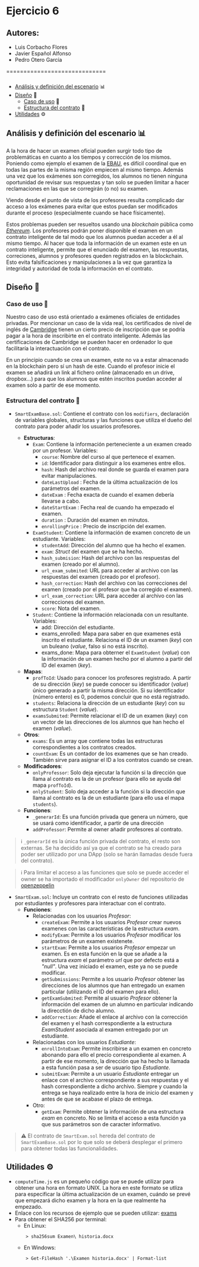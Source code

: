 # Ejercicio 6

## Autores:
* Luis Corbacho Flores
* Javier Español Alfonso
* Pedro Otero García

=============================

###
- [Análisis y definición del escenario](#id1) :bar_chart:
- [Diseño](#id2) :pencil:
    - [Caso de uso](#id2_1) :wrench:
    - [Estructura del contrato](#id2_2) :bookmark_tabs:
- [Utilidades](#id3) ⚙️

###

<div id="id1" />

## Análisis y definición del escenario :bar_chart:

A la hora de hacer un examen oficial pueden surgir todo tipo de problemáticas en cuanto a los tiempos y corrección de los mismos. Poniendo como ejemplo el examen de la [EBAU](https://ciug.gal/gal/abau), es difícil coordinal que en todas las partes de la misma región empiecen al mismo tiempo. Además una vez que los exámenes son corregidos, los alumnos no tienen ninguna oportunidad de revisar sus respuestas y tan solo se pueden limitar a hacer reclamaciones en las que se corregirán (o no) su examen.

Viendo desde el punto de vista de los profesores resulta complicado dar acceso a los exámenes para evitar que estos puedan ser modificados durante el proceso (especialmente cuando se hace físicamente). 

Estos problemas pueden ser resueltos usando una _blockchain_ pública como *[Ethereum](https://ethereum.org/en/)*. Los profesores podrán poner disponible el examen en un contrato inteligente de tal modo que los alumnos puedan acceder a él al mismo tiempo. Al hacer que toda la información de un examen este en un contrato inteligente, permite que el enunciado del examen, las respuestas, correciones, alumnos y profesores queden registrados en la blockchain. Esto evita falsificaciones y manipulaciones a la vez que garantiza la integridad y autoridad de toda la información en el contrato.

<div id="id2" />

## Diseño :pencil:

<div id="id2_1" />

### Caso de uso :wrench:

Nuestro caso de uso está orientado a exámenes oficiales de entidades privadas. Por mencionar un caso de la vida real, los certificados de nivel de inglés de [Cambridge](https://www.cambridgeenglish.org/exams-and-tests/) tienen un cierto precio de inscripción que se podría pagar a la hora de inscribirte en el contrato inteligente. Además las certificaciones de Cambridge se pueden hacer en ordenador lo que facilitaría la interactuación con el contrato.

En un principio cuando se crea un examen, este no va a estar almacenado en la blockchain pero sí un hash de este. Cuando el profesor inicie el examen se añadirá un link al fichero online (almacenado en un drive, dropbox...) para que los alumnos que estén inscritos puedan acceder al examen solo a partir de ese momento.

<div id="id2_2" />

### Estructura del contrato :bookmark_tabs:
* `SmartExamBase.sol`: Contiene el contrato con los `modifiers`, declaración de variables globales, structuras y las funciones que utiliza el dueño del contrato para poder añadir los usuarios profesores.

    * **Estructuras**:
        * `Exam`: Contiene la información perteneciente a un examen creado por un profesor. Variables:
            * `course`: Nombre del curso al que pertenece el examen.
            * `id`: Identificador para distinguir a los examenes entre ellos.
            * `hash`: Hash del archivo real donde se guarda el examen para evitar manipulaciones.
            * `dateLastUpload` : Fecha de la última actualización de los parámetros del examen.
            * `dateExam` : Fecha exacta de cuando el examen debería llevarse a cabo.
            * `dateStartExam` : Fecha real de cuando ha empezado el examen.
            * `duration` : Duración del examen en minutos.
            * `enrollingPrice` : Precio de inscripción del examen.
        * `ExamStudent`: Contiene la información de examen concreto de un estudiante. Variables:
            * ``studentAdd``: Dirección del alumno que ha hecho el examen.
            * ``exam``: _Struct_ del examen que se ha hecho.
            * ``hash_submision``: Hash del archivo con las respuestas del examen (creado por el alumno).
            * ``url_exam_submited``: URL para acceder al archivo con las respuestas del examen (creado por el profesor).
            * ``hash_correction``: Hash del archivo con las correcciones del examen (creado por el profesor que ha corregido el examen).
            * ``url_exam_correction``: URL para acceder al archivo con las correcciones del examen.
            * ``score``: Nota del examen.
        * `Student`: Contiene la información relacionada con un resultante. Variables:
            * add: Dirección del estudiante.
            * exams_enrolled: Mapa para saber en que examenes está inscrito el estudiante. Relaciona el ID de un examen (_key_) con un buleano (_value_, falso si no está inscrito).
            * exams_done: Mapa para obterner el `ExamStudent` (_value_) con la información de un examen hecho por el alumno a partir del ID del examen (_key_).
    * **Mapas**: 
        * `profToId`: Usado para conocer los profesores registrado. A partir de su dirección (_key_) se puede conocer su identificador (_value_) único generado a partir la misma dirección. Si su identificador (número entero) es 0, podemos concluir que no está registrado.
        * `students`: Relaciona la dirección de un estudiante (_key_) con su estructura `Student` (_value_).
        * `examsSubmited`: Permite relacionar el ID de un examen (_key_) con un vector de las direcciones de los alumnos que han hecho el examen (_value_).
    * **Otros**:
        * `exams`: Es un array que contiene todas las estructuras correspondientes a los contratos creados.
        * `countExam`: Es un contador de los examenes que se han creado. También sirve para asignar el ID a los contratos cuando se crean.
    * **Modificadores**:
        * `onlyProfessor`: Solo deja ejecutar la función si la dirección que llama al contrato es la de un profesor (para ello se ayuda del mapa `profToId`).
        * `onlyStudent`: Solo deja acceder a la función si la dirección que llama al contrato es la de un estudiante (para ello usa el mapa `students`). 
    * **Funciones**:
        * `_generarId`: Es una función privada que genera un número, que se usará como identificador, a partir de una dirección
        * `addProfessor`: Permite al owner añadir profesores al contrato.

> ℹ️ `_generarId` es la única función privada del contrato, el resto son externas. Se ha decidido así ya que el contrato se ha creado para poder ser utilizado por una DApp (solo se harán llamadas desde fuera del contrato).  


> ℹ️ Para limitar el acceso a las funciones que solo se puede acceder el owner se ha importado el modificador `onlyOwner` del repositorio de [openzeppelin](https://www.openzeppelin.com/)
         
            

* `SmartExam.sol`: Incluye un contrato con el resto de funciones utilizadas por estudiantes y profesores para interactuar con el contrato. 
    * **Funciones**:
        * Relacionadas con los usuarios *Profesor*:
            * `createExam`: Permite a los usuarios *Profesor* crear nuevos examenes con las características de la estructura _exam_. 
            * `modifyExam`: Permite a los usuarios *Profesor* modificar los parámetros de un examen existenete.
            * `startExam`: Permite a los usuarios *Profesor* empezar un examen. Es en esta función en la que se añade a la estructura _exam_ el parámetro _url_ que por defecto está a _"null"_. Una vez iniciado el examen, este ya no se puede modificar.
            * `getSubmissions`: Permite a los usuario *Profesor* obtener las direcciones de los alumnos que han entregado un examen particular (utilizando el ID del examen para ello).
            * `getExamSubmited`: Permite al usuario *Profesor* obtener la información del examen de un alumno en particular indicando la direcctión de dicho alumno.
            * `addCorrection`: Añade el enlace al archivo con la corrección del examen y el hash correspondiente a la estructura _ExamStudent_ asociada al examen entregado por un estudiante.
        * Relacionadas con los usuarios *Estudiante*:
            * `enrollIntoExam`: Permite inscribirse a un examen en concreto abonando para ello el precio correspondiente al examen. A partir de ese momento, la dirección que ha hecho la llamada a esta función pasa a ser de usuario tipo *Estudiante*.
            * `submitExam`: Permite a un usuario *Estudiante* entregar un enlace con el archivo correspondiente a sus respuestas y el hash correspondiente a dicho archivo. Siempre y cuando la entrega se haya realizado entre la hora de inicio del examen y antes de que se acabase el plazo de entrega.
        * Otro:
            * `getExam`: Permite obtener la información de una estructura _exam_ en concreto. No se limita el acceso a esta función ya que sus parámetros son de caracter informativo.


> ⚠️ El contrato de `SmartExam.sol` hereda del contrato de `SmartExamBase.sol` por lo que solo se deberá desplegar el primero para obtener todas las funcionalidades.

<div id="id3" />

## Utilidades ⚙️
* `computeTime.js` es un pequeño código que se puede utilizar para obtener una hora en formato UNIX. La hora en este formato se utliza para especificar la última actualización de un examen, cuándo se prevé que empezará dicho examen y la hora en la que realmente ha empezado.
* Enlace con los recursos de ejemplo que se pueden utilizar: [exams](https://drive.google.com/drive/folders/1wMeLc6moeWmUkCd34y71oaKUWkX0-THC?usp=share_link)
* Para obtener el SHA256 por terminal:
    * En Linux:
    ```shell
        > sha256sum Examen\ historia.docx
    ```
    * En Windows:
    ```shell
        > Get-FileHash '.\Examen historia.docx' | Format-list
    ```